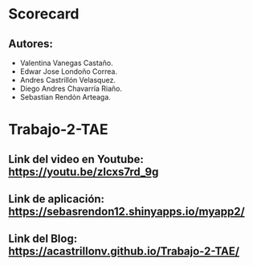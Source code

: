 # Scorecard

## Autores:
- Valentina Vanegas Castaño.
- Edwar Jose Londoño Correa.
- Andres Castrillón Velasquez.
- Diego Andres Chavarría Riaño.
- Sebastian Rendón Arteaga.

# Trabajo-2-TAE

## Link del video en Youtube: https://youtu.be/zIcxs7rd_9g
## Link de aplicación: https://sebasrendon12.shinyapps.io/myapp2/
## Link del Blog: https://acastrillonv.github.io/Trabajo-2-TAE/
